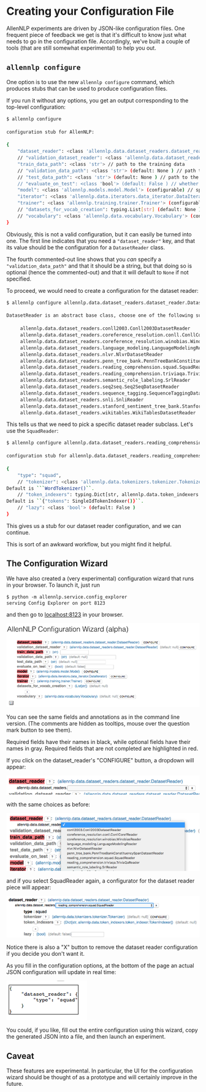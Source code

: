 # Creating your Configuration File

AllenNLP experiments are driven by JSON-like configuration files.
One frequent piece of feedback we get is that it's difficult to know
just what needs to go in the configuration file. Accordingly, we've
built a couple of tools (that are still somewhat experimental)
to help you out.

## `allennlp configure`

One option is to use the new `allennlp configure` command, which
produces stubs that can be used to produce configuration files.

If you run it without any options, you get an output corresponding to the top-level configuration:

```bash
$ allennlp configure

configuration stub for AllenNLP:

{
    "dataset_reader": <class 'allennlp.data.dataset_readers.dataset_reader.DatasetReader'> (configurable) // specify your dataset reader here
    // "validation_dataset_reader": <class 'allennlp.data.dataset_readers.dataset_reader.DatasetReader'> (configurable) (default: None ) // same as dataset_reader by default
    "train_data_path": <class 'str'> // path to the training data
    // "validation_data_path": <class 'str'> (default: None ) // path to the validation data
    // "test_data_path": <class 'str'> (default: None ) // path to the test data (you probably don't want to use this!)
    // "evaluate_on_test": <class 'bool'> (default: False ) // whether to evaluate on the test dataset at the end of training (don't do it!
    "model": <class 'allennlp.models.model.Model'> (configurable) // specify your model here
    "iterator": <class 'allennlp.data.iterators.data_iterator.DataIterator'> (configurable) // specify your data iterator here
    "trainer": <class 'allennlp.training.trainer.Trainer'> (configurable) // specify the trainer parameters here
    // "datasets_for_vocab_creation": typing.List[str] (default: None ) // if not specified, use all datasets
    // "vocabulary": <class 'allennlp.data.vocabulary.Vocabulary'> (configurable) (default: None ) // vocabulary options
}
```

Obviously, this is not a valid configuration, but it can easily be turned into one.
The first line indicates that you need a `"dataset_reader"` key, and that its value
should be the configuration for a `DatasetReader` class.

The fourth commented-out line shows that you *can* specify a `"validation_data_path"`
and that it should be a string, but that doing so is optional (hence the commented-out)
and that it will default to `None` if not specified.

To proceed, we would need to create a configuration for the dataset reader:

```bash
$ allennlp configure allennlp.data.dataset_readers.dataset_reader.DatasetReader

DatasetReader is an abstract base class, choose one of the following subclasses:

	 allennlp.data.dataset_readers.conll2003.Conll2003DatasetReader
	 allennlp.data.dataset_readers.coreference_resolution.conll.ConllCorefReader
	 allennlp.data.dataset_readers.coreference_resolution.winobias.WinobiasReader
	 allennlp.data.dataset_readers.language_modeling.LanguageModelingReader
	 allennlp.data.dataset_readers.nlvr.NlvrDatasetReader
	 allennlp.data.dataset_readers.penn_tree_bank.PennTreeBankConstituencySpanDatasetReader
	 allennlp.data.dataset_readers.reading_comprehension.squad.SquadReader
	 allennlp.data.dataset_readers.reading_comprehension.triviaqa.TriviaQaReader
	 allennlp.data.dataset_readers.semantic_role_labeling.SrlReader
	 allennlp.data.dataset_readers.seq2seq.Seq2SeqDatasetReader
	 allennlp.data.dataset_readers.sequence_tagging.SequenceTaggingDatasetReader
	 allennlp.data.dataset_readers.snli.SnliReader
	 allennlp.data.dataset_readers.stanford_sentiment_tree_bank.StanfordSentimentTreeBankDatasetReader
	 allennlp.data.dataset_readers.wikitables.WikiTablesDatasetReader
```

This tells us that we need to pick a specific dataset reader subclass. Let's use the `SquadReader`:

```bash
$ allennlp configure allennlp.data.dataset_readers.reading_comprehension.squad.SquadReader

configuration stub for allennlp.data.dataset_readers.reading_comprehension.squad.SquadReader:

{
    "type": "squad",
    // "tokenizer": <class 'allennlp.data.tokenizers.tokenizer.Tokenizer'> (configurable) (default: None ) // We use this ``Tokenizer`` for both the question and the passage.  See :class:`Tokenizer`.
Default is ```WordTokenizer()``.
    // "token_indexers": typing.Dict[str, allennlp.data.token_indexers.token_indexer.TokenIndexer] (default: None ) // We similarly use this for both the question and the passage.  See :class:`TokenIndexer`.
Default is ``{"tokens": SingleIdTokenIndexer()}``.
    // "lazy": <class 'bool'> (default: False )
}
```

This gives us a stub for our dataset reader configuration, and we can continue.

This is sort of an awkward workflow, but you might find it helpful.

## The Configuration Wizard

We have also created a (very experimental) configuration wizard that runs in your browser. To launch it, just run

```
$ python -m allennlp.service.config_explorer
serving Config Explorer on port 8123
```

and then go to [localhost:8123](http://localhost:8123) in your browser.

![configuration wizard](configurator_images/configurator.1.png)

You can see the same fields and annotations as in the command line version.
(The comments are hidden as tooltips, mouse over the question mark button to see them).

Required fields have their names in black, while optional fields have their names in gray.
Required fields that are not completed are highlighted in red.

If you click on the dataset_reader's "CONFIGURE" button, a dropdown will appear:

![configuration wizard](configurator_images/configurator.2.png)

with the same choices as before:

![configuration wizard](configurator_images/configurator.3.png)

and if you select SquadReader again, a configurator for the dataset reader piece will appear:

![configuration wizard](configurator_images/configurator.4.png)

Notice there is also a "X" button to remove the dataset reader configuration if you decide you don't want it.

As you fill in the configuration options, at the bottom of the page an actual JSON configuration
will update in real time:

![configuration wizard](configurator_images/configurator.5.png)

You could, if you like, fill out the entire configuration using this wizard,
copy the generated JSON into a file, and then launch an experiment.

## Caveat

These features are experimental. In particular, the UI for the configuration wizard
should be thought of as a prototype and will certainly improve in the future.
